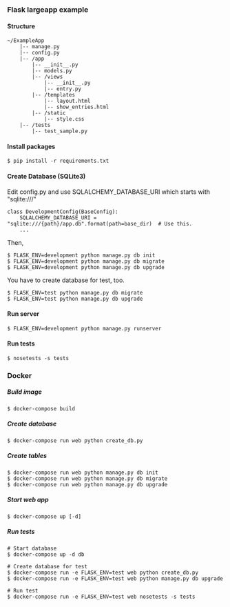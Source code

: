 ### Flask largeapp example

#### Structure

```
~/ExampleApp
    |-- manage.py
    |-- config.py
    |-- /app
        |-- __init__.py
        |-- models.py
        |-- /views
            |-- __init__.py
            |-- entry.py
        |-- /templates
            |-- layout.html
            |-- show_entries.html
        |-- /static
            |-- style.css
    |-- /tests
        |-- test_sample.py

```

#### Install packages

```
$ pip install -r requirements.txt
```

#### Create Database (SQLite3)

Edit config.py and use SQLALCHEMY_DATABASE_URI which starts with "sqlite:///"
```
class DevelopmentConfig(BaseConfig):
    SQLALCHEMY_DATABASE_URI = "sqlite:///{path}/app.db".format(path=base_dir)  # Use this.
    ...
```

Then,
```
$ FLASK_ENV=development python manage.py db init
$ FLASK_ENV=development python manage.py db migrate
$ FLASK_ENV=development python manage.py db upgrade
```

You have to create database for test, too.
```
$ FLASK_ENV=test python manage.py db migrate
$ FLASK_ENV=test python manage.py db upgrade
```

#### Run server

```
$ FLASK_ENV=development python manage.py runserver
```

#### Run tests

```
$ nosetests -s tests
```

### Docker

##### Build image
```
$ docker-compose build
```

##### Create database

```
$ docker-compose run web python create_db.py
```

##### Create tables
```
$ docker-compose run web python manage.py db init
$ docker-compose run web python manage.py db migrate
$ docker-compose run web python manage.py db upgrade
```

##### Start web app
```
$ docker-compose up [-d]
```

##### Run tests

```
# Start database
$ docker-compose up -d db
```

```
# Create database for test
$ docker-compose run -e FLASK_ENV=test web python create_db.py
$ docker-compose run -e FLASK_ENV=test web python manage.py db upgrade
```

```
# Run test
$ docker-compose run -e FLASK_ENV=test web nosetests -s tests
```

